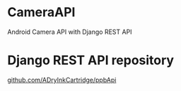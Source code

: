 # CameraAPI
Android Camera API with Django REST API

# Django REST API repository
<a href="https://github.com/ADryInkCartridge/ppbApi">github.com/ADryInkCartridge/ppbApi</a>
